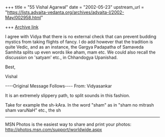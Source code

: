 +++
title = "55 Vishal Agarwal"
date = "2002-05-23"
upstream_url = "https://lists.advaita-vedanta.org/archives/advaita-l/2002-May/002958.html"

+++
[Archive link](https://lists.advaita-vedanta.org/archives/advaita-l/2002-May/002958.html)

I agree with Vidya that there is no external check that can prevent budding
mystics from taking flights of fancy.
I do add however that the tradition is quite Vedic, and as an instance, the
Gargya Padapatha of Samaveda Samhita splits up even words like aham, mam
etc.
We could also recall the discussion on 'satyam' etc., in Chhandogya
Upanishad.

Best,

Vishal



----Original Message Follows----
From: Vidyasankar <vsundaresan at HOTMAIL.COM>

It is an extremely slippery path, to split sounds in this fashion.

Take for example the sh-kAra. In the word "sham" as in "sham no mitrash
sham varuNaH" etc., the sh

_________________________________________________________________
MSN Photos is the easiest way to share and print your photos:
http://photos.msn.com/support/worldwide.aspx

